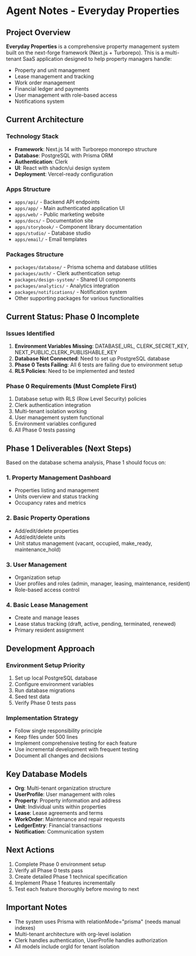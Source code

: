 # Agent Notes - Everyday Properties

## Project Overview
**Everyday Properties** is a comprehensive property management system built on the next-forge framework (Next.js + Turborepo). This is a multi-tenant SaaS application designed to help property managers handle:

- Property and unit management
- Lease management and tracking
- Work order management
- Financial ledger and payments
- User management with role-based access
- Notifications system

## Current Architecture

### Technology Stack
- **Framework**: Next.js 14 with Turborepo monorepo structure
- **Database**: PostgreSQL with Prisma ORM
- **Authentication**: Clerk
- **UI**: React with shadcn/ui design system
- **Deployment**: Vercel-ready configuration

### Apps Structure
- `apps/api/` - Backend API endpoints
- `apps/app/` - Main authenticated application UI
- `apps/web/` - Public marketing website
- `apps/docs/` - Documentation site
- `apps/storybook/` - Component library documentation
- `apps/studio/` - Database studio
- `apps/email/` - Email templates

### Packages Structure
- `packages/database/` - Prisma schema and database utilities
- `packages/auth/` - Clerk authentication setup
- `packages/design-system/` - Shared UI components
- `packages/analytics/` - Analytics integration
- `packages/notifications/` - Notification system
- Other supporting packages for various functionalities

## Current Status: Phase 0 Incomplete

### Issues Identified
1. **Environment Variables Missing**: DATABASE_URL, CLERK_SECRET_KEY, NEXT_PUBLIC_CLERK_PUBLISHABLE_KEY
2. **Database Not Connected**: Need to set up PostgreSQL database
3. **Phase 0 Tests Failing**: All 6 tests are failing due to environment setup
4. **RLS Policies**: Need to be implemented and tested

### Phase 0 Requirements (Must Complete First)
1. Database setup with RLS (Row Level Security) policies
2. Clerk authentication integration
3. Multi-tenant isolation working
4. User management system functional
5. Environment variables configured
6. All Phase 0 tests passing

## Phase 1 Deliverables (Next Steps)

Based on the database schema analysis, Phase 1 should focus on:

### 1. Property Management Dashboard
- Properties listing and management
- Units overview and status tracking
- Occupancy rates and metrics

### 2. Basic Property Operations
- Add/edit/delete properties
- Add/edit/delete units
- Unit status management (vacant, occupied, make_ready, maintenance_hold)

### 3. User Management
- Organization setup
- User profiles and roles (admin, manager, leasing, maintenance, resident)
- Role-based access control

### 4. Basic Lease Management
- Create and manage leases
- Lease status tracking (draft, active, pending, terminated, renewed)
- Primary resident assignment

## Development Approach

### Environment Setup Priority
1. Set up local PostgreSQL database
2. Configure environment variables
3. Run database migrations
4. Seed test data
5. Verify Phase 0 tests pass

### Implementation Strategy
- Follow single responsibility principle
- Keep files under 500 lines
- Implement comprehensive testing for each feature
- Use incremental development with frequent testing
- Document all changes and decisions

## Key Database Models
- **Org**: Multi-tenant organization structure
- **UserProfile**: User management with roles
- **Property**: Property information and address
- **Unit**: Individual units within properties
- **Lease**: Lease agreements and terms
- **WorkOrder**: Maintenance and repair requests
- **LedgerEntry**: Financial transactions
- **Notification**: Communication system

## Next Actions
1. Complete Phase 0 environment setup
2. Verify all Phase 0 tests pass
3. Create detailed Phase 1 technical specification
4. Implement Phase 1 features incrementally
5. Test each feature thoroughly before moving to next

## Important Notes
- The system uses Prisma with relationMode="prisma" (needs manual indexes)
- Multi-tenant architecture with org-level isolation
- Clerk handles authentication, UserProfile handles authorization
- All models include orgId for tenant isolation
